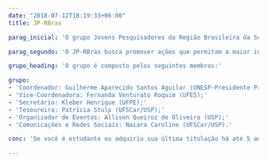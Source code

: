 ```yaml
---
date: "2018-07-12T18:19:33+06:00"
title: JP-RBras

parag_inicial: 'O grupo Jovens Pesquisadores da Região Brasileira da Sociedade Internacional de Biometria (JP-RBras) é formado por pesquisadores em formação ou recém-formados de todas as regiões do país, que se dedicam ao estudo de estatística em biometria ou áreas correlatas. A criação do JP-RBras foi aprovada na assembleia geral da RBras em 1 de agosto de 2019 e tem como objetivo impulsionar a participação de jovens pesquisadores nas atividades relacionadas à RBras, permitindo a constante renovação nas comissões da associação. O regimento do JP-RBras, aprovado pelo Conselho Diretor da RBras em dezembro de 2019, pode ser encontrado aqui.'

parag_segundo: 'O JP-RBras busca promover ações que permitam a maior interação entre pesquisadores e parcerias nacionais e internacionais no desenvolvimento de projetos científicos, intercâmbio entre profissionais e o mercado de trabalho, além de contribuir para a formação de jovens colegas interessados em áreas como estatística, estatística aplicada, ciência de dados e outras áreas do interesse da RBras.'

grupo_heading: 'O grupo é composto pelos seguintes membros:'

grupo:
- 'Coordenador: Guilherme Aparecido Santos Aguilar (UNESP-Presidente Prudente);'
- 'Vice-Coordenadora: Fernanda Venturato Roquim (UFES);'
- 'Secretário: Kleber Henrique (UFPE);'
- 'Tesoureira: Patrícia Stulp (UFSCar/USP);'
- 'Organizador de Eventos: Allison Queiroz de Oliveira (USP);'
- 'Comunicações e Redes Sociais: Naiara Caroline (UFSCar/USP).'

conc: 'Se você é estudante ou adquiriu sua última titulação há até 5 anos e se interessa pela proposta deste grupo, entre em contato conosco pelo e-mail jp@rbras.org.br.'

---
```

